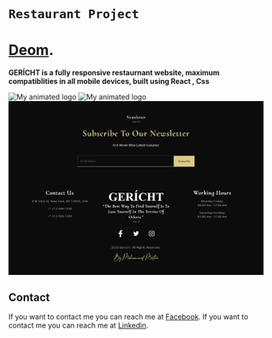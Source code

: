 

# **```Restaurant Project```**	

# [Deom](https://peaceful-macaron-2d99a0.netlify.app/#Chef).

**GERÍCHT is a fully responsive restaurnant website, maximum compatiblities in all mobile devices, built using React , Css**

![My animated logo](./src/assets/restaurant1-v2.png)
![My animated logo](./src/assets/restaurnant2.png)
![My animated logo](./src/assets/restaurnant3.png)

## Contact
If you want to contact me you can reach me at [Facebook](https://www.facebook.com/mohamed.mattar.7777).
If you want to contact me you can reach me at [Linkedin](https://www.linkedin.com/in/mohammed-matar-8098861b7/).




